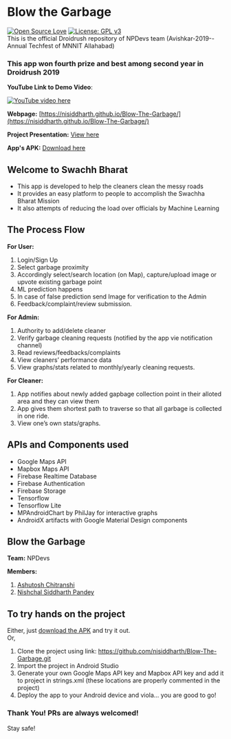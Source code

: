 # Blow the Garbage
[![Open Source Love](https://badges.frapsoft.com/os/v1/open-source.svg?v=103)](https://github.com/ellerbrock/open-source-badges/)
[![License: GPL v3](https://img.shields.io/badge/License-GPLv3-blue.svg)](https://www.gnu.org/licenses/gpl-3.0)<br>
This is the official Droidrush repository of NPDevs team (Avishkar-2019--Annual Techfest of MNNIT Allahabad) <br>
<h3>This app won fourth prize and best among second year in Droidrush 2019</h3>

**YouTube Link to Demo Video**: 

[![YouTube video here](https://img.youtube.com/vi/FEcD0WRsvEk/0.jpg?raw=true)](https://www.youtube.com/watch?v=FEcD0WRsvEk)

**Webpage:** [https://nisiddharth.github.io/Blow-The-Garbage/](https://nisiddharth.github.io/Blow-The-Garbage/)

**Project Presentation:** [View here](https://github.com/nisiddharth/Blow-The-Garbage/blob/master/BlowTheGarbage.pdf)

**App's APK:** [Download here](https://github.com/nisiddharth/Blow-The-Garbage/blob/master/BlowTheGarbage.apk)


## Welcome to Swachh Bharat
- This app is developed to help the cleaners clean the messy roads
- It provides an easy platform to people to accomplish the Swachha Bharat Mission
- It also attempts of reducing the load over officials by Machine Learning

## The Process Flow
**For User:**
1. Login/Sign Up
2. Select garbage proximity
3. Accordingly select/search location (on Map), capture/upload image or upvote existing garbage point
4. ML prediction happens
5. In case of false prediction send Image for verification to the Admin
6. Feedback/complaint/review submission.

**For Admin:**
1. Authority to add/delete cleaner
2. Verify garbage cleaning requests (notified by the app vie notification channel)
3. Read reviews/feedbacks/complaints
4. View cleaners’ performance data
5. View graphs/stats related to monthly/yearly cleaning requests.

**For Cleaner:**
1. App notifies about newly added gapbage collection point in their alloted area and they can view them
2. App gives them shortest path to traverse so that all garbage is collected in one ride.
3. View one’s own stats/graphs.

## APIs and Components used
- Google Maps API
- Mapbox Maps API
- Firebase Realtime Database
- Firebase Authentication
- Firebase Storage
- Tensorflow
- Tensorflow Lite
- MPAndroidChart by PhilJay for interactive graphs
- AndroidX artifacts with Google Material Design components

## Blow the Garbage
**Team:** NPDevs

**Members:**
1. [Ashutosh Chitranshi](https://github.com/ashu12chi/)
2. [Nishchal Siddharth Pandey](https://github.com/nisiddharth/)

## To try hands on the project
Either, just [download the APK](https://github.com/nisiddharth/Blow-The-Garbage/blob/master/BlowTheGarbage.apk) and try it out.
<br>
Or,
<br>
1. Clone the project using link: https://github.com/nisiddharth/Blow-The-Garbage.git
2. Import the project in Android Studio
3. Generate your own Google Maps API key and Mapbox API key and add it to project in strings.xml (these locations are properly commented in the project)
4. Deploy the app to your Android device and viola... you are good to go!

### Thank You! PRs are always welcomed!

Stay safe!
